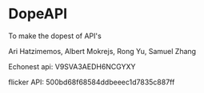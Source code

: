 # DopeAPI
To make the dopest of API's

Ari Hatzimemos, Albert Mokrejs, Rong Yu, Samuel Zhang

Echonest api: V9SVA3AEDH6NCGYXY

flicker API: 500bd68f68584ddbeeec1d7835c887ff
